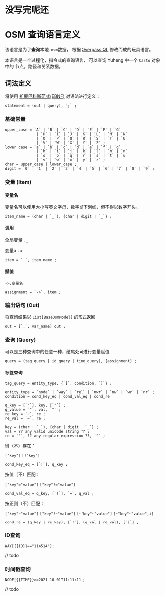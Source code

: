# 没写完呢还

# OSM 查询语言定义

该语言是为了**查询**本地`.osm`数据，
根据 [Overpass QL](https://wiki.openstreetmap.org/wiki/Overpass_API/Overpass_QL) 修改而成的玩具语言。

本语言是一个过程化，指令式的查询语言， 可以查询 Yuheng 中一个 `Carto` 对象中的 节点，路径和关系数据。

## 词法定义

将使用 [扩展巴科斯范式(EBNF)](https://zh.wikipedia.org/wiki/%E6%89%A9%E5%B1%95%E5%B7%B4%E7%A7%91%E6%96%AF%E8%8C%83%E5%BC%8F)
对语法进行定义：

```
statement = (out | query), `;` ;
```

### 基础常量

```
upper_case = `A` | `B` | `C` | `D` | `E` | `F` | `G`
              | `H` | `I` | `J` | `K` | `L` | `M` | `N`
              | `O` | `P` | `Q` | `R` | `S` | `T` | `U`
              | `V` | `W` | `X` | `Y` | `Z` ;
lower_case = `a` | `b` | `c` | `d` | `e` | `f` | `g`
              | `h` | `i` | `j` | `k` | `l` | `m` | `n`
              | `o` | `p` | `q` | `r` | `s` | `t` | `u`
              | `v` | `w` | `x` | `y` | `z` ;
char = upper_case | lower_case ;
digit = `0` | `1` | `2` | `3` | `4` | `5` | `6` | `7` | `8` | `9` ;
```

### 变量 (Item)

#### 变量名

变量名可以使用大小写英文字母，数字或下划线，但不得以数字开头。

```
item_name = (char | `_`), {char | digit | `_`} ;
```

#### 调用

全局变量 `._`

变量a `.a`

```
item = `.`, item_name ;
```

#### 赋值

`->.变量名`

```
assignment = `->`, item ;
```

### 输出语句 (Out)

将查询结果以 `List[BaseOsmModel]` 的形式返回

```
out = [`.`, var_name] out ;
```

### 查询 (Query)
可以是三种查询中的任意一种，结尾处可进行变量赋值
```
query = (tag_query | id_query | time_query), [assignment] ;
```

#### 标签查询

```
tag_query = entity_type, {`[`, condition, `]`} ;

entity_type = `node` | `way` | `rel` | `nwr` | `nw` | `wr` | `nr` ;
condition = cond_key_eq | cond_val_eq | cond_re

q_key = [`"`], key, [`"`] ;
q_value = `"`, val, `"` ;
re_key = `~`, re ;
re_val = `~`, re ;

key = (char | `_`), {char | digit | `_`} ;
val = ?? any valid unicode string ?? ;
re = `"`, ?? any regular expression ??, `"` ;
```

键（不）存在：

`["key"]`
`[!"key"]`

```
cond_key_eq = [`!`], q_key ;
```

按值（不）匹配：

`["key"="value"]`
`["key"!="value"]`

```
cond_val_eq = q_key, [`!`], `=`, q_val ;
```

按正则（不）匹配：

`["key"~"value"]`
`["key"!~"value"]`
`[~"key"~"value"]`
`[~"key"~"value",i]`

```
cond_re = (q_key | re_key), [`!`], (q_val | re_val), [`i`] ;
```

### ID查询

`WAY[{{ID}}=="114514"];`

// todo

### 时间戳查询

`NODE[{{TIME}}>=2021-10-01T11:11:11];`

// todo
